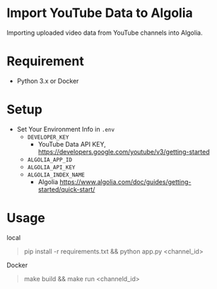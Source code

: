 # Import YouTube Data to Algolia

Importing uploaded video data from YouTube channels into Algolia.

# Requirement

- Python 3.x or Docker

# Setup

- Set Your Environment Info in `.env`
  - `DEVELOPER_KEY`
    - YouTube Data API KEY, https://developers.google.com/youtube/v3/getting-started
  - `ALGOLIA_APP_ID`
  - `ALGOLIA_API_KEY`
  - `ALGOLIA_INDEX_NAME`
    - Algolia https://www.algolia.com/doc/guides/getting-started/quick-start/

# Usage

local

> pip install -r requirements.txt && python app.py <channel_id>

Docker

> make build && make run <channeld_id>
